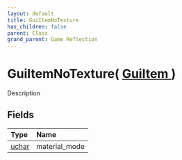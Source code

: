 ```yaml
---
layout: default
title: GuiItemNoTexture
has_children: false
parent: Class
grand_parent: Game Reflection
---
```

# GuiItemNoTexture( [ GuiItem ](/docs/game-reflection/classes/gui_item) )
Description 

## Fields

| Type | Name |
|:-------------|:--------------|
| [uchar](/docs/game-reflection/enums/uchar) | material_mode |

